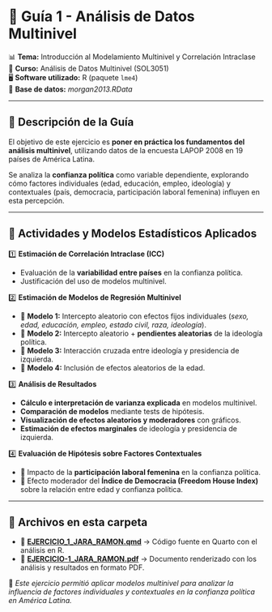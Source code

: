 # 📂 Guía 1 - Análisis de Datos Multinivel  

📊 **Tema:** Introducción al Modelamiento Multinivel y Correlación Intraclase  
📅 **Curso:** Análisis de Datos Multinivel (SOL3051)  
🖥 **Software utilizado:** R (paquete `lme4`)  
📂 **Base de datos:** *morgan2013.RData*  

---

## 📖 **Descripción de la Guía**  
El objetivo de este ejercicio es **poner en práctica los fundamentos del análisis multinivel**, utilizando datos de la encuesta LAPOP 2008 en 19 países de América Latina.  

Se analiza la **confianza política** como variable dependiente, explorando cómo factores individuales (edad, educación, empleo, ideología) y contextuales (país, democracia, participación laboral femenina) influyen en esta percepción.  

---

## 🎯 **Actividades y Modelos Estadísticos Aplicados**  

1️⃣ **Estimación de Correlación Intraclase (ICC)**  
   - Evaluación de la **variabilidad entre países** en la confianza política.  
   - Justificación del uso de modelos multinivel.  

2️⃣ **Estimación de Modelos de Regresión Multinivel**  
   - 📌 **Modelo 1:** Intercepto aleatorio con efectos fijos individuales (*sexo, edad, educación, empleo, estado civil, raza, ideología*).  
   - 📌 **Modelo 2:** Intercepto aleatorio + **pendientes aleatorias** de la ideología política.  
   - 📌 **Modelo 3:** Interacción cruzada entre ideología y presidencia de izquierda.  
   - 📌 **Modelo 4:** Inclusión de efectos aleatorios de la edad.  

3️⃣ **Análisis de Resultados**  
   - **Cálculo e interpretación de varianza explicada** en modelos multinivel.  
   - **Comparación de modelos** mediante tests de hipótesis.  
   - **Visualización de efectos aleatorios y moderadores** con gráficos.  
   - **Estimación de efectos marginales** de ideología y presidencia de izquierda.  

4️⃣ **Evaluación de Hipótesis sobre Factores Contextuales**  
   - 📌 Impacto de la **participación laboral femenina** en la confianza política.  
   - 📌 Efecto moderador del **Índice de Democracia (Freedom House Index)** sobre la relación entre edad y confianza política.  

---

## 📂 **Archivos en esta carpeta**
- 📄 [**EJERCICIO_1_JARA_RAMON.qmd**](EJERCICIO_1_JARA_RAMON.qmd) → Código fuente en Quarto con el análisis en R.  
- 📜 [**EJERCICIO-1_JARA_RAMON.pdf**](EJERCICIO-1_JARA_RAMON.pdf) → Documento renderizado con los análisis y resultados en formato PDF.  


📌 *Este ejercicio permitió aplicar modelos multinivel para analizar la influencia de factores individuales y contextuales en la confianza política en América Latina.*  
